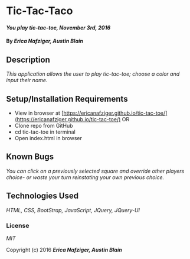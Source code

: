 # Tic-Tac-Taco

#### _You play tic-tac-toe, November 3rd, 2016_

#### By _**Erica Nafziger, Austin Blain**_

## Description

_This application allows the user to play tic-tac-toe; choose a color and input their name._

## Setup/Installation Requirements
* View in browser at [https://ericanafziger.github.io/tic-tac-toe/](https://ericanafziger.github.io/tic-tac-toe/)
OR
* Clone repo from GitHub
* cd tic-tac-toe in terminal 
* Open index.html in browser

## Known Bugs

_You can click on a previously selected square and override other players choice- or waste your turn reinstating your own previous choice._


## Technologies Used

_HTML, CSS, BootStrap, JavaScript, JQuery, JQuery-UI_

### License

*MIT*

Copyright (c) 2016 **_Erica Nafziger, Austin Blain_**
